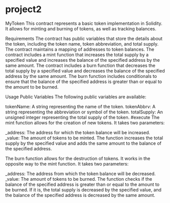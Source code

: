 # project2
MyToken
This contract represents a basic token implementation in Solidity. It allows for minting and burning of tokens, as well as tracking balances.

Requirements
The contract has public variables that store the details about the token, including the token name, token abbreviation, and total supply. The contract maintains a mapping of addresses to token balances. The contract includes a mint function that increases the total supply by a specified value and increases the balance of the specified address by the same amount. The contract includes a burn function that decreases the total supply by a specified value and decreases the balance of the specified address by the same amount. The burn function includes conditionals to ensure that the balance of the specified address is greater than or equal to the amount to be burned.

Usage
Public Variables
The following public variables are available:

tokenName: A string representing the name of the token. tokenAbbrv: A string representing the abbreviation or symbol of the token. totalSupply: An unsigned integer representing the total supply of the token.
 #execute
The mint function allows for the creation of new tokens. It takes two parameters:

_address: The address for which the token balance will be increased. _value: The amount of tokens to be minted. The function increases the total supply by the specified value and adds the same amount to the balance of the specified address.

The burn function allows for the destruction of tokens. It works in the opposite way to the mint function. It takes two parameters:

_address: The address from which the token balance will be decreased. _value: The amount of tokens to be burned. The function checks if the balance of the specified address is greater than or equal to the amount to be burned. If it is, the total supply is decreased by the specified value, and the balance of the specified address is decreased by the same amount.
